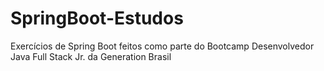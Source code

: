 # SpringBoot-Estudos
Exercícios de Spring Boot feitos como parte do Bootcamp Desenvolvedor Java Full Stack Jr. da Generation Brasil
